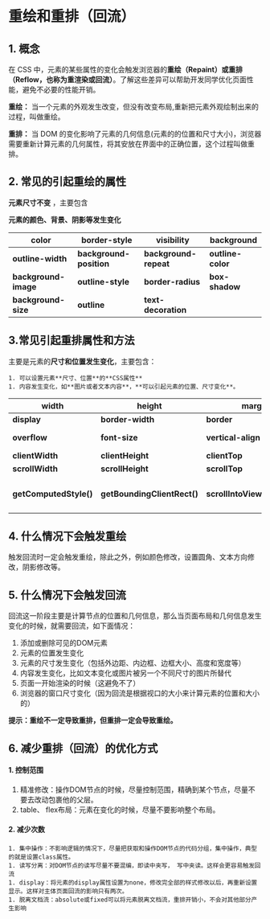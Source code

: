 # 重绘和重排（回流）

## 1. 概念

在 CSS 中，元素的某些属性的变化会触发浏览器的**重绘（Repaint）**或**重排（Reflow，也称为重渲染或回流）**。了解这些差异可以帮助开发同学优化页面性能，避免不必要的性能开销。

**重绘：** 当一个元素的外观发生改变，但没有改变布局,重新把元素外观绘制出来的过程，叫做重绘。

**重排：** 当 DOM 的变化影响了元素的几何信息(元素的的位置和尺寸大小)，浏览器需要重新计算元素的几何属性，将其安放在界面中的正确位置，这个过程叫做重排。

## 2. 常见的引起重绘的属性

**元素尺寸不变** ，主要包含

**元素的颜色、背景、阴影等发生变化**

| **color**            | **border-style**        | **visibility**        | **background**    |
| -------------------- | ----------------------- | --------------------- | ----------------- |
| **outline-width**    | **background-position** | **background-repeat** | **outline-color** |
| **background-image** | **outline-style**       | **border-radius**     | **box-shadow**    |
| **background-size**  | **outline**             | **text-decoration**   |                   |

## 3.常见引起重排属性和方法

主要是元素的**尺寸和位置发生变化**，主要包含：

	1. 可以设置元素**尺寸、位置**的**CSS属性**
	1. 内容发生变化，如**图片或者文本内容**，**可以引起元素的位置、尺寸变化**。

| **width**              | **height**                  | **margin**                   | **padding**         |
| ---------------------- | --------------------------- | ---------------------------- | ------------------- |
| **display**            | **border-width**            | **border**                   | **position**        |
| **overflow**           | **font-size**               | **vertical-align**           | **min-height**      |
| **clientWidth**        | **clientHeight**            | **clientTop**                | **clientLeft**      |
| **scrollWidth**        | **scrollHeight**            | **scrollTop**                | **scrollLeft**      |
| **getComputedStyle()** | **getBoundingClientRect()** | **scrollIntoViewIfNeeded()** | **伪类：如：hover** |

## 4. 什么情况下会触发重绘

触发回流时一定会触发重绘，除此之外，例如颜色修改，设置圆角、文本方向修改，阴影修改等。

## 5. 什么情况下会触发回流

回流这一阶段主要是计算节点的位置和几何信息，那么当页面布局和几何信息发生变化的时候，就需要回流，如下面情况：

1. 添加或删除可见的DOM元素
2. 元素的位置发生变化
3. 元素的尺寸发生变化（包括外边距、内边框、边框大小、高度和宽度等）
4. 内容发生变化，比如文本变化或图片被另一个不同尺寸的图片所替代
5. 页面一开始渲染的时候（这避免不了）
6. 浏览器的窗口尺寸变化（因为回流是根据视口的大小来计算元素的位置和大小的）

**提示：重绘不一定导致重排，但重排一定会导致重绘。**

## 6.  减少重排（回流）的优化方式

#### 1. 控制范围

1. 精准修改：操作DOM节点的时候，尽量控制范围，精确到某个节点，尽量不要去改动包裹他的父层。
2. table、 flex布局：元素在变化的时候，尽量不要影响整个布局。

#### 2. 减少次数

	1. 集中操作：不影响逻辑的情况下，尽量把获取和操作DOM节点的代码分组，集中操作，典型的就是设置class属性。
	1. 读写分离：对DOM节点的读写尽量不要混编，即读中夹写， 写中夹读。这样会更容易触发回流
	1. display：将元素的display属性设置为none，修改完全部的样式修改以后，再重新设置显示。这样对主体页面回流的影响只有两次。
	1. 脱离文档流：absolute或fixed可以将元素脱离文档流，重排开销小，不会对其他部分产生影响
